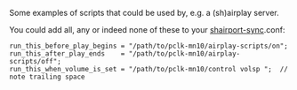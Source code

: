 Some examples of scripts that could be used by, e.g. a (sh)airplay server.  

You could add all, any or indeed none of these to your [shairport-sync](https://github.com/mikebrady/shairport-sync).conf:

    run_this_before_play_begins = "/path/to/pclk-mn10/airplay-scripts/on"; 
    run_this_after_play_ends    = "/path/to/pclk-mn10/airplay-scripts/off"; 
    run_this_when_volume_is_set = "/path/to/pclk-mn10/control volsp ";  // note trailing space

